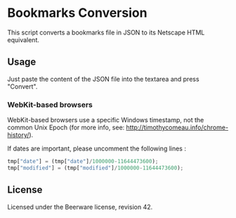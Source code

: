 # Bookmarks Conversion

This script converts a bookmarks file in JSON to its Netscape HTML equivalent.


## Usage

Just paste the content of the JSON file into the textarea and press "Convert".


### WebKit-based browsers

WebKit-based browsers use a specific Windows timestamp, not the common Unix Epoch (for more info, see: http://timothycomeau.info/chrome-history/).

If dates are important, please uncomment the following lines :
``` javascript
tmp["date"] = (tmp["date"]/1000000-11644473600);
tmp["modified"] = (tmp["modified"]/1000000-11644473600);
```

## License
Licensed under the Beerware license, revision 42.